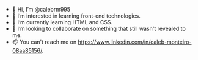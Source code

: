 - 👋 Hi, I’m @calebrm995
- 👀 I’m interested in learning front-end technologies.
- 🌱 I’m currently learning HTML and CSS.
- 💞️ I’m looking to collaborate on something that still wasn't revealed to me.
- 📫 You can't reach me on https://www.linkedin.com/in/caleb-monteiro-08aa85156/.

<!---
calebrm995/calebrm995 is a ✨ special ✨ repository because its `README.md` (this file) appears on your GitHub profile.
You can click the Preview link to take a look at your changes.
--->
